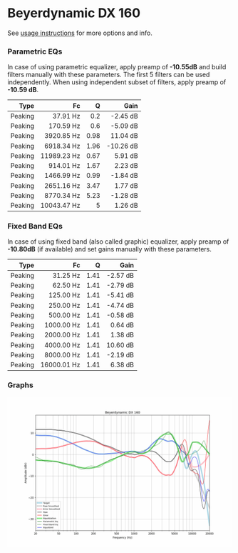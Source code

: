 # Beyerdynamic DX 160
See [usage instructions](https://github.com/jaakkopasanen/AutoEq#usage) for more options and info.

### Parametric EQs
In case of using parametric equalizer, apply preamp of **-10.55dB** and build filters manually
with these parameters. The first 5 filters can be used independently.
When using independent subset of filters, apply preamp of **-10.59 dB**.

| Type    | Fc          |    Q | Gain      |
|--------:|------------:|-----:|----------:|
| Peaking | 37.91 Hz    | 0.2  | -2.45 dB  |
| Peaking | 170.59 Hz   | 0.6  | -5.09 dB  |
| Peaking | 3920.85 Hz  | 0.98 | 11.04 dB  |
| Peaking | 6918.34 Hz  | 1.96 | -10.26 dB |
| Peaking | 11989.23 Hz | 0.67 | 5.91 dB   |
| Peaking | 914.01 Hz   | 1.67 | 2.23 dB   |
| Peaking | 1466.99 Hz  | 0.99 | -1.84 dB  |
| Peaking | 2651.16 Hz  | 3.47 | 1.77 dB   |
| Peaking | 8770.34 Hz  | 5.23 | -1.28 dB  |
| Peaking | 10043.47 Hz | 5    | 1.26 dB   |

### Fixed Band EQs
In case of using fixed band (also called graphic) equalizer, apply preamp of **-10.80dB**
(if available) and set gains manually with these parameters.

| Type    | Fc          |    Q | Gain     |
|--------:|------------:|-----:|---------:|
| Peaking | 31.25 Hz    | 1.41 | -2.57 dB |
| Peaking | 62.50 Hz    | 1.41 | -2.79 dB |
| Peaking | 125.00 Hz   | 1.41 | -5.41 dB |
| Peaking | 250.00 Hz   | 1.41 | -4.74 dB |
| Peaking | 500.00 Hz   | 1.41 | -0.58 dB |
| Peaking | 1000.00 Hz  | 1.41 | 0.64 dB  |
| Peaking | 2000.00 Hz  | 1.41 | 1.38 dB  |
| Peaking | 4000.00 Hz  | 1.41 | 10.60 dB |
| Peaking | 8000.00 Hz  | 1.41 | -2.19 dB |
| Peaking | 16000.01 Hz | 1.41 | 6.38 dB  |

### Graphs
![](./Beyerdynamic%20DX%20160.png)